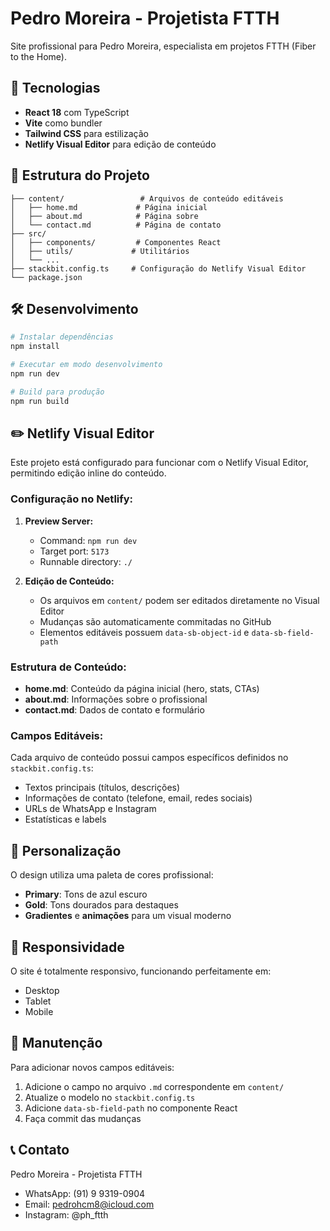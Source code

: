 # Pedro Moreira - Projetista FTTH

Site profissional para Pedro Moreira, especialista em projetos FTTH (Fiber to the Home).

## 🚀 Tecnologias

- **React 18** com TypeScript
- **Vite** como bundler
- **Tailwind CSS** para estilização
- **Netlify Visual Editor** para edição de conteúdo

## 📁 Estrutura do Projeto

```
├── content/                 # Arquivos de conteúdo editáveis
│   ├── home.md             # Página inicial
│   ├── about.md            # Página sobre
│   └── contact.md          # Página de contato
├── src/
│   ├── components/         # Componentes React
│   ├── utils/             # Utilitários
│   └── ...
├── stackbit.config.ts     # Configuração do Netlify Visual Editor
└── package.json
```

## 🛠️ Desenvolvimento

```bash
# Instalar dependências
npm install

# Executar em modo desenvolvimento
npm run dev

# Build para produção
npm run build
```

## ✏️ Netlify Visual Editor

Este projeto está configurado para funcionar com o Netlify Visual Editor, permitindo edição inline do conteúdo.

### Configuração no Netlify:

1. **Preview Server:**
   - Command: `npm run dev`
   - Target port: `5173`
   - Runnable directory: `./`

2. **Edição de Conteúdo:**
   - Os arquivos em `content/` podem ser editados diretamente no Visual Editor
   - Mudanças são automaticamente commitadas no GitHub
   - Elementos editáveis possuem `data-sb-object-id` e `data-sb-field-path`

### Estrutura de Conteúdo:

- **home.md**: Conteúdo da página inicial (hero, stats, CTAs)
- **about.md**: Informações sobre o profissional
- **contact.md**: Dados de contato e formulário

### Campos Editáveis:

Cada arquivo de conteúdo possui campos específicos definidos no `stackbit.config.ts`:

- Textos principais (títulos, descrições)
- Informações de contato (telefone, email, redes sociais)
- URLs de WhatsApp e Instagram
- Estatísticas e labels

## 🎨 Personalização

O design utiliza uma paleta de cores profissional:
- **Primary**: Tons de azul escuro
- **Gold**: Tons dourados para destaques
- **Gradientes** e **animações** para um visual moderno

## 📱 Responsividade

O site é totalmente responsivo, funcionando perfeitamente em:
- Desktop
- Tablet
- Mobile

## 🔧 Manutenção

Para adicionar novos campos editáveis:

1. Adicione o campo no arquivo `.md` correspondente em `content/`
2. Atualize o modelo no `stackbit.config.ts`
3. Adicione `data-sb-field-path` no componente React
4. Faça commit das mudanças

## 📞 Contato

Pedro Moreira - Projetista FTTH
- WhatsApp: (91) 9 9319-0904
- Email: pedrohcm8@icloud.com
- Instagram: @ph_ftth